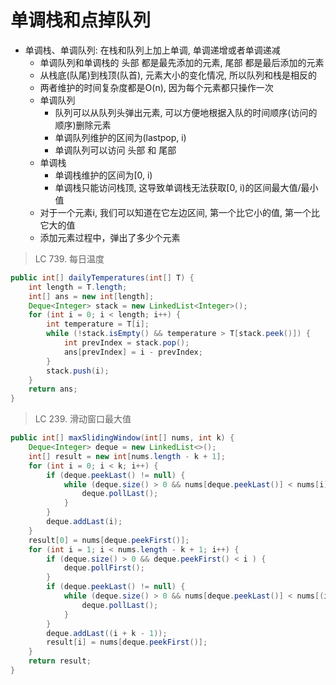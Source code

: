 # 单调栈和点掉队列
- 单调栈、单调队列: 在栈和队列上加上单调, 单调递增或者单调递减
    - 单调队列和单调栈的 头部 都是最先添加的元素, 尾部 都是最后添加的元素
    - 从栈底(队尾)到栈顶(队首), 元素大小的变化情况, 所以队列和栈是相反的
    - 两者维护的时间复杂度都是O(n), 因为每个元素都只操作一次
    - 单调队列
        - 队列可以从队列头弹出元素, 可以方便地根据入队的时间顺序(访问的顺序)删除元素
        - 单调队列维护的区间为(lastpop, i)
        - 单调队列可以访问 头部 和 尾部
    - 单调栈
        - 单调栈维护的区间为[0, i)
        - 单调栈只能访问栈顶, 这导致单调栈无法获取[0, i)的区间最大值/最小值
    - 对于一个元素i, 我们可以知道在它左边区间, 第一个比它小的值, 第一个比它大的值
    - 添加元素过程中，弹出了多少个元素
> LC 739. 每日温度
```java
public int[] dailyTemperatures(int[] T) {
    int length = T.length;
    int[] ans = new int[length];
    Deque<Integer> stack = new LinkedList<Integer>();
    for (int i = 0; i < length; i++) {
        int temperature = T[i];
        while (!stack.isEmpty() && temperature > T[stack.peek()]) {
            int prevIndex = stack.pop();
            ans[prevIndex] = i - prevIndex;
        }
        stack.push(i);
    }
    return ans;
}
```
> LC 239. 滑动窗口最大值
```java
public int[] maxSlidingWindow(int[] nums, int k) {
    Deque<Integer> deque = new LinkedList<>();
    int[] result = new int[nums.length - k + 1];
    for (int i = 0; i < k; i++) {
        if (deque.peekLast() != null) {
            while (deque.size() > 0 && nums[deque.peekLast()] < nums[i]) {
                deque.pollLast();
            }
        }
        deque.addLast(i);
    }
    result[0] = nums[deque.peekFirst()];
    for (int i = 1; i < nums.length - k + 1; i++) {
        if (deque.size() > 0 && deque.peekFirst() < i ) {
            deque.pollFirst();
        }
        if (deque.peekLast() != null) {
            while (deque.size() > 0 && nums[deque.peekLast()] < nums[(i + k - 1)]) {
                deque.pollLast();
            }
        }
        deque.addLast((i + k - 1));
        result[i] = nums[deque.peekFirst()];
    }
    return result;
}
```